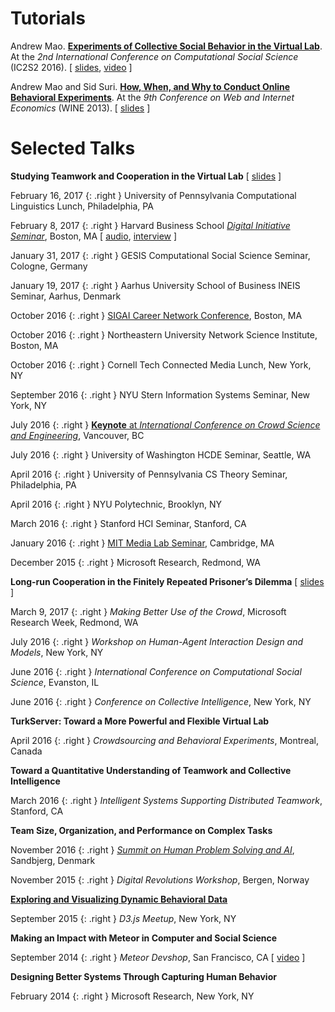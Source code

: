**Tutorials**
=============

Andrew Mao.
[**Experiments of Collective Social Behavior in the Virtual Lab**][ic2s2-tutorial].
At the *2nd International Conference on Computational Social Science* (IC2S2 2016).
[
[slides][ic2s2-slides],
[video][ic2s2-video]
]

[ic2s2-tutorial]: http://www.kellogg.northwestern.edu/news-events/conference/ic2s2/2016/workshops-and-datathon.aspx
[ic2s2-slides]: papers/IC2S216_experiments.pdf
[ic2s2-video]: https://mediasite.kellogg.northwestern.edu/Mediasite/Play/a3e4973f29594548a8684947ae60b1291d?catalog=1533bdef-0c88-4513-ad97-5fce50c92e62

Andrew Mao and Sid Suri.
[**How, When, and Why to Conduct Online
Behavioral Experiments**][wine-tutorial].
At the *9th Conference on Web and Internet Economics* (WINE 2013).
[
[slides][wine-slides]
]

[wine-tutorial]: http://wine13.seas.harvard.edu/tutorials/
[wine-slides]: papers/WINE13_experiments.pdf?

**Selected Talks**
==================

**Studying Teamwork and Cooperation in the Virtual Lab**
[ [slides][virtual-lab-talk-slides] ]

[virtual-lab-talk-slides]: https://www.dropbox.com/s/r892mag4gu2gnck/virtual_lab_talk.pdf?raw=1

February 16, 2017
{: .right }
University of Pennsylvania Computational Linguistics Lunch,
Philadelphia, PA

February 8, 2017
{: .right }
Harvard Business School [*Digital Initiative Seminar*][hbs17], Boston, MA
[ [audio][hbsaudio], [interview][hbsinterview] ]

[hbs17]: https://digital.hbs.edu/events/studying-teamwork-cooperation-virtual-lab/
[hbsaudio]: https://soundcloud.com/harvard/hbs-digital-seminar-with-andrew-mao-studying-teamwork-and-cooperation-in-the-virtual-lab?in=harvard/sets/the-hbs-digital-seminar
[hbsinterview]: https://www.youtube.com/watch?v=qL5bm16RnoA&index=1&list=PLZ5e5jpH6e5LoYp4v1eGhQHs981wmjqQ4&t=1s

January 31, 2017
{: .right }
GESIS Computational Social Science Seminar, Cologne, Germany

January 19, 2017
{: .right }
Aarhus University School of Business INEIS Seminar,
Aarhus, Denmark

October 2016
{: .right }
[SIGAI Career Network Conference][sigai16], Boston, MA

[sigai16]: https://sigai.acm.org/cnc/

October 2016
{: .right }
Northeastern University Network Science Institute, Boston, MA

October 2016
{: .right }
Cornell Tech Connected Media Lunch, New York, NY

September 2016
{: .right }
NYU Stern Information Systems Seminar, New York, NY

July 2016
{: .right }
[**Keynote** at *International Conference on Crowd Science and Engineering*][iccse16], Vancouver, BC

[iccse16]: http://iccse2016.crowdscience.org/program-keynotes.html

July 2016
{: .right }
University of Washington HCDE Seminar, Seattle, WA

April 2016
{: .right }
University of Pennsylvania CS Theory Seminar, Philadelphia, PA

April 2016
{: .right }
NYU Polytechnic, Brooklyn, NY

March 2016
{: .right }
Stanford HCI Seminar, Stanford, CA

January 2016
{: .right }
[MIT Media Lab Seminar][ml16], Cambridge, MA

[ml16]: https://www.media.mit.edu/events/andrew-mao-studying-teamwork-and-cooperation-virtual-lab/

December 2015
{: .right }
Microsoft Research, Redmond, WA

**Long-run Cooperation in the Finitely Repeated Prisoner’s Dilemma**
[ [slides][pd-slides] ]

[pd-slides]: https://www.dropbox.com/s/uvhal9vjqz9c1nw/longrunpd-slides.pdf?raw=1

March 9, 2017
{: .right }
*Making Better Use of the Crowd*, Microsoft Research Week, Redmond, WA

July 2016
{: .right }
*Workshop on Human-Agent Interaction Design and Models*, New York, NY

June 2016
{: .right }
*International Conference on Computational Social Science*, Evanston, IL

June 2016
{: .right }
*Conference on Collective Intelligence*, New York, NY

**TurkServer: Toward a More Powerful and Flexible Virtual Lab**

April 2016
{: .right }
*Crowdsourcing and Behavioral Experiments*, Montreal, Canada

**Toward a Quantitative Understanding of Teamwork and Collective Intelligence**

March 2016
{: .right }
*Intelligent Systems Supporting Distributed Teamwork*, Stanford, CA

**Team Size, Organization, and Performance on Complex Tasks**

November 2016
{: .right }
[*Summit on Human Problem Solving and AI*][hpsai], Sandbjerg, Denmark

[hpsai]: https://summit.scienceathome.org/

November 2015
{: .right }
*Digital Revolutions Workshop*, Bergen, Norway

[**Exploring and Visualizing Dynamic Behavioral Data**][d315]

September 2015
{: .right }
*D3.js Meetup*, New York, NY

[d315]: https://www.meetup.com/NYC-D3-JS/events/225586320/

**Making an Impact with Meteor in Computer and Social Science**

September 2014
{: .right }
*Meteor Devshop*, San Francisco, CA
[
[video][meteor-devshop]
]

[meteor-devshop]: https://www.youtube.com/watch?v=cJbGNpmE7f0

**Designing Better Systems Through Capturing Human Behavior**

February 2014
{: .right }
Microsoft Research, New York, NY
